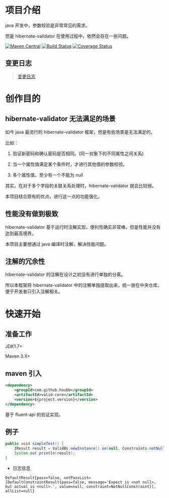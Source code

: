 # 项目介绍

java 开发中，参数校验是非常常见的需求。

但是 hibernate-validator 在使用过程中，依然会存在一些问题。

[![Maven Central](https://maven-badges.herokuapp.com/maven-central/com.github.houbb/valid/badge.svg)](http://mvnrepository.com/artifact/com.github.houbb/valid)
[![Build Status](https://www.travis-ci.org/houbb/valid.svg?branch=master)](https://www.travis-ci.org/houbb/valid?branch=master)
[![Coverage Status](https://coveralls.io/repos/github/houbb/valid/badge.svg?branch=master)](https://coveralls.io/github/houbb/valid?branch=master)

## 变更日志

> [变更日志](doc/CHANGELOG.md)

# 创作目的

## hibernate-validator 无法满足的场景

如今 java 最流行的 hibernate-validator 框架，但是有些场景是无法满足的。

比如：

1. 验证新密码和确认密码是否相同。(同一对象下的不同属性之间关系)

2. 当一个属性值满足某个条件时，才进行其他值的参数校验。

3. 多个属性值，至少有一个不能为 null

其实，在对于多个字段的关联关系处理时，hibernate-validator 就会比较弱。

本项目结合原有的优点，进行这一点的功能强化。

## 性能没有做到极致

hibernate-validator 基于运行时注解实现，便利性确实非常棒，但是性能并没有达到最高境界。

本项目主要想通过 java 编译时注解，解决性能问题。

## 注解的冗余性

hibernate-validator 的注解在设计之初没有进行单独的分离。

所以本框架将 hibernate-validator 中的注解单独提取出来，统一放在中央仓库，便于开发者只引入注解相关。

# 快速开始

## 准备工作

JDK1.7+

Maven 3.X+

## maven 引入

```xml
<dependency>
    <groupId>com.github.houbb</groupId>
    <artifactId>valid-core</artifactId>
    <version>${project.version}</version>
</dependency>
```

基于 fluent-api 的验证实现。

## 例子

```java
public void simpleTest() {
    IResult result = ValidBs.newInstance().on(null, Constraints.notNullConstraint()).result();
    System.out.println(result);
}
```

- 日志信息

```
DefaultResult{pass=false, notPassList=[DefaultConstraintResult{pass=false, message='Expect is <not null>, but actual is <null>.', value=null, constraint=NotNullConstraint}], allList=null}
```
